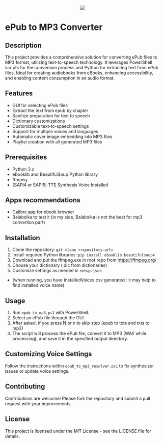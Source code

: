 <div align=center>
<img src="https://github.com/MindOfMatter/epub_to_mp3/blob/main/epub_to_mp3.ico">
</div>

# ePub to MP3 Converter

## Description

This project provides a comprehensive solution for converting ePub files to MP3 format, utilizing text-to-speech technology. It leverages PowerShell scripts for the conversion process and Python for extracting text from ePub files. Ideal for creating audiobooks from eBooks, enhancing accessibility, and enabling content consumption in an audio format.

## Features

- GUI for selecting ePub files
- Extract the text from epub by chapter
- Sanitize preparation for text to speech
- Dictionary customizations
- Customizable text-to-speech settings
- Support for multiple voices and languages
- Automatic cover image embedding into MP3 files
- Playlist creation with all generated MP3 files

## Prerequisites

- Python 3.x
- ebooklib and BeautifulSoup Python library
- ffmpeg
- (SAPI4 or SAPI5) TTS Synthesis Voice Installed

## Apps recommendations

- Calibre app for ebook browser
- Balabolka to test it (in my side, Balabolka is not the best for mp3 convertion part)

## Installation

1. Clone the repository: `git clone <repository-url>`
2. Install required Python libraries: `pip install ebooklib beautifulsoup4`
3. Download and put the ffmpeg.exe in root repo from https://ffmpeg.org/
4. Choose your dictionary (.dic from dictionaries)
5. Customize settings as needed in `setup.json` 
- (when running, you have InstalledVoices.csv generated : it may help to find installed voice name)

## Usage

1. Run `epub_to_mp3.ps1` with PowerShell.
2. Select an ePub file through the GUI.
3. After asked, if you press N or n to skip step (epub to txts and txts to mp3)
4. The script will process the ePub file, convert it to MP3 (WAV while processing), and save it in the specified output directory.

## Customizing Voice Settings

Follow the instructions within `epub_to_mp3_resolver.ps1` to fix synthesizer issues or update voice settings.

## Contributing

Contributions are welcome! Please fork the repository and submit a pull request with your improvements.

## License

This project is licensed under the MIT License - see the LICENSE file for details.
